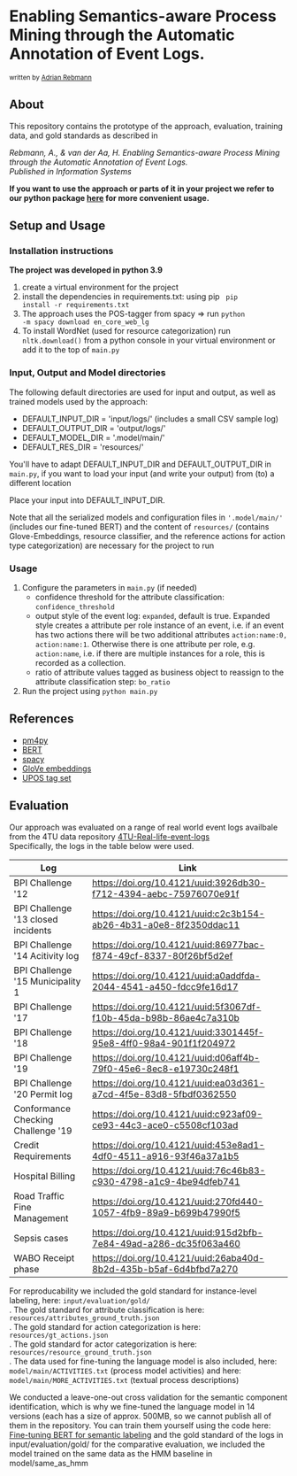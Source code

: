 # Enabling Semantics-aware Process Mining through the Automatic Annotation of Event Logs.
<sub>
written by <a href="mailto:rebmann@informatik.uni-mannheim.de">Adrian Rebmann</a><br />
</sub>

## About
This repository contains the prototype of the approach, evaluation, training data, and gold standards as described in

*Rebmann, A., & van der Aa, H. Enabling Semantics-aware Process Mining through the Automatic Annotation of Event Logs. <br>Published in Information Systems*

<b>If you want to use the approach or parts of it in your project we refer to our python package [here](https://gitlab.uni-mannheim.de/processanalytics/semantic-role-extraction) for more convenient usage.</b>

## Setup and Usage

### Installation instructions
**The project was developed in python 3.9**

1. create a virtual environment for the project 
2. install the dependencies in requirements.txt: using pip <code> pip install -r requirements.txt </code>
3. The approach uses the POS-tagger from spacy => run <code>python -m spacy download en_core_web_lg</code>
4. To install WordNet (used for resource categorization) run <code>nltk.download()</code> from a python console in your virtual environment or add it to the top of <code>main.py</code>

### Input, Output and Model directories
The following default directories are used for input and output, as well as trained models used by the approach:
* DEFAULT_INPUT_DIR = 'input/logs/' (includes a small CSV sample log)
* DEFAULT_OUTPUT_DIR = 'output/logs/' 
* DEFAULT_MODEL_DIR = '.model/main/'
* DEFAULT_RES_DIR = 'resources/'

You'll have to adapt DEFAULT_INPUT_DIR and DEFAULT_OUTPUT_DIR in <code>main.py</code>, if you want to load your input (and write your output) from (to) a different location

Place your input into DEFAULT_INPUT_DIR.

Note that all the serialized models and configuration files in <code>'.model/main/'</code> (includes our fine-tuned BERT) and the content of <code>resources/</code> (contains Glove-Embeddings, resource classifier, and the reference actions for action type categorization) are necessary for the project to run 

### Usage 
1. Configure the parameters in  <code>main.py</code> (if needed)
    * confidence threshold for the attribute classification: <code>confidence_threshold</code>
    * output style of the event log: <code>expanded</code>, default is true. Expanded style creates a attribute per role instance of an event, i.e. if an event has two actions there will be two additional attributes <code>action:name:0, action:name:1</code>. Otherwise there is one attribute per role, e.g. <code>action:name</code>, i.e. if there are multiple instances for a role, this is recorded as a collection.
    * ratio of attribute values tagged as business object to reassign to the attribute classification step: <code>bo_ratio</code>
2. Run the project using <code>python main.py</code>

## References
* [pm4py](https://pm4py.fit.fraunhofer.de)
* [BERT](https://github.com/google-research/bert)
* [spacy](https://spacy.io)
* [GloVe embeddings](https://nlp.stanford.edu/projects/glove/)
* [UPOS tag set](https://universaldependencies.org/docs/u/pos/)

## Evaluation
Our approach was evaluated on a range of real world event logs availbale from the 4TU data repository [4TU-Real-life-event-logs](https://data.4tu.nl/search?q=:keyword:%20%22real%20life%20event%20logs%22) <br>
Specifically, the logs in the table below were used.

| Log | Link |
| ------ | ------ |
| BPI Challenge '12 | https://doi.org/10.4121/uuid:3926db30-f712-4394-aebc-75976070e91f |
| BPI Challenge '13 closed incidents | https://doi.org/10.4121/uuid:c2c3b154-ab26-4b31-a0e8-8f2350ddac11 |
| BPI Challenge '14 Acitivity log | https://doi.org/10.4121/uuid:86977bac-f874-49cf-8337-80f26bf5d2ef | 
| BPI Challenge '15 Municipality 1 | https://doi.org/10.4121/uuid:a0addfda-2044-4541-a450-fdcc9fe16d17 | 
| BPI Challenge '17 | https://doi.org/10.4121/uuid:5f3067df-f10b-45da-b98b-86ae4c7a310b | 
| BPI Challenge '18 | https://doi.org/10.4121/uuid:3301445f-95e8-4ff0-98a4-901f1f204972 | 
| BPI Challenge '19 | https://doi.org/10.4121/uuid:d06aff4b-79f0-45e6-8ec8-e19730c248f1 | 
| BPI Challenge '20 Permit log | https://doi.org/10.4121/uuid:ea03d361-a7cd-4f5e-83d8-5fbdf0362550 | 
| Conformance Checking Challenge '19 | https://doi.org/10.4121/uuid:c923af09-ce93-44c3-ace0-c5508cf103ad | 
| Credit Requirements | https://doi.org/10.4121/uuid:453e8ad1-4df0-4511-a916-93f46a37a1b5 | 
| Hospital Billing | https://doi.org/10.4121/uuid:76c46b83-c930-4798-a1c9-4be94dfeb741 | 
| Road Traffic Fine Management | https://doi.org/10.4121/uuid:270fd440-1057-4fb9-89a9-b699b47990f5 | 
| Sepsis cases | https://doi.org/10.4121/uuid:915d2bfb-7e84-49ad-a286-dc35f063a460 | 
| WABO Receipt phase | https://doi.org/10.4121/uuid:26aba40d-8b2d-435b-b5af-6d4bfbd7a270 | 

For reproducability we included the gold standard for instance-level labeling, here: <code>input/evaluation/gold/</code><br>.
The gold standard for attribute classification is here: <code>resources/attributes_ground_truth.json</code><br>.
The gold standard for action categorization is here: <code>resources/gt_actions.json</code><br>.
The gold standard for actor categorization is here: <code>resources/resource_ground_truth.json</code><br>.
The data used for fine-tuning the language model is also included, here: <code>model/main/ACTIVITIES.txt</code> (process model activities) and here: <code>model/main/MORE_ACTIVITIES.txt</code> (textual process descriptions)


We conducted a leave-one-out cross validation for the semantic component identification, which is why we fine-tuned the language model in 14 versions 
(each has a size of approx. 500MB, so we cannot publish all of them in the repository. You can train them yourself using the
code here:
[Fine-tuning BERT for semantic labeling](https://gitlab.uni-mannheim.de/processanalytics/fine-tuning-bert-for-semantic-labeling)
and the gold standard of the logs in input/evaluation/gold/
for the comparative evaluation, we included the model
trained on the same data as the HMM baseline in model/same_as_hmm

